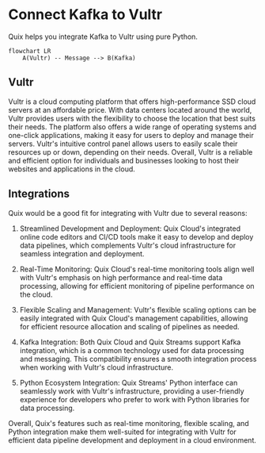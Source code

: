 # Connect Kafka to Vultr

Quix helps you integrate Kafka to Vultr using pure Python.

```mermaid
flowchart LR
    A(Vultr) -- Message --> B(Kafka)
```

## Vultr

Vultr is a cloud computing platform that offers high-performance SSD cloud servers at an affordable price. With data centers located around the world, Vultr provides users with the flexibility to choose the location that best suits their needs. The platform also offers a wide range of operating systems and one-click applications, making it easy for users to deploy and manage their servers. Vultr's intuitive control panel allows users to easily scale their resources up or down, depending on their needs. Overall, Vultr is a reliable and efficient option for individuals and businesses looking to host their websites and applications in the cloud.

## Integrations

Quix would be a good fit for integrating with Vultr due to several reasons:

1. Streamlined Development and Deployment: Quix Cloud's integrated online code editors and CI/CD tools make it easy to develop and deploy data pipelines, which complements Vultr's cloud infrastructure for seamless integration and deployment.

2. Real-Time Monitoring: Quix Cloud's real-time monitoring tools align well with Vultr's emphasis on high performance and real-time data processing, allowing for efficient monitoring of pipeline performance on the cloud.

3. Flexible Scaling and Management: Vultr's flexible scaling options can be easily integrated with Quix Cloud's management capabilities, allowing for efficient resource allocation and scaling of pipelines as needed.

4. Kafka Integration: Both Quix Cloud and Quix Streams support Kafka integration, which is a common technology used for data processing and messaging. This compatibility ensures a smooth integration process when working with Vultr's cloud infrastructure.

5. Python Ecosystem Integration: Quix Streams' Python interface can seamlessly work with Vultr's infrastructure, providing a user-friendly experience for developers who prefer to work with Python libraries for data processing.

Overall, Quix's features such as real-time monitoring, flexible scaling, and Python integration make them well-suited for integrating with Vultr for efficient data pipeline development and deployment in a cloud environment.

